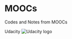 # MOOCs
Codes and Notes from MOOCs

Udacity
![Udacity logo][Udacity]




[Udacity]:https://lh4.googleusercontent.com/-slzOwsq8iv0/AAAAAAAAAAI/AAAAAAAADuo/RASF45cdtgY/s0-c-k-no-ns/photo.jpg
